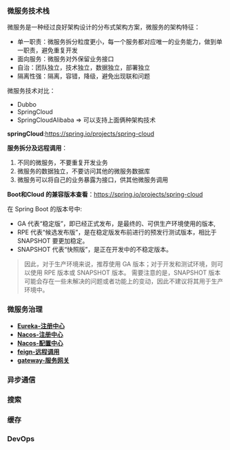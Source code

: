 ### 微服务技术栈

微服务是一种经过良好架构设计的分布式架构方案，微服务的架构特征：
- 单一职责：微服务拆分粒度更小，每一个服务都对应唯一的业务能力，做到单一职责，避免重复开发
- 面向服务：微服务对外保留业务接口
- 自治：团队独立，技术独立，数据独立，部署独立
- 隔离性强：隔离，容错，降级，避免出现联和问题

微服务技术对比：
- Dubbo
- SpringCloud
- SpringCloudAlibaba => 可以支持上面俩种架构技术

**springCloud**:<https://spring.io/projects/spring-cloud>

**服务拆分及远程调用**：
1. 不同的微服务，不要重复开发业务
2. 微服务的数据独立，不要访问其他的微服务数据库
3. 微服务可以将自己的业务暴露为接口，供其他微服务调用

**Boot和Cloud 的兼容版本查看**：<https://spring.io/projects/spring-cloud>

在 Spring Boot 的版本号中:
- GA 代表“稳定版”，即已经正式发布，是最终的、可供生产环境使用的版本,
- RPE 代表“候选发布版”，是在稳定版发布前进行的预发行测试版本，相比于 SNAPSHOT 要更加稳定。
- SNAPSHOT 代表“快照版”，是正在开发中的不稳定版本。
>因此，对于生产环境来说，推荐使用 GA 版本；对于开发和测试环境，则可以使用 RPE 版本或 SNAPSHOT 版本。
需要注意的是，SNAPSHOT 版本可能会存在一些未解决的问题或者功能上的变动，因此不建议将其用于生产环境中。



### 微服务治理
- [**Eureka-注册中心**](文档/1.服务治理/1.1.注册中心-eureka.md)
- [**Nacos-注册中心**](文档/1.服务治理/1.2.注册中心-nacos.md)
- [**Nacos-配置中心**](文档/1.服务治理/1.2.配置中心-nacos.md)
- [**feign-远程调用**](文档/1.服务治理/1.3.声明式远程调用-feign.md)
- [**gateway-服务网关**](文档/1.服务治理/1.4.服务网关-gateway.md)


### 异步通信

### 搜索

### 缓存

### DevOps
